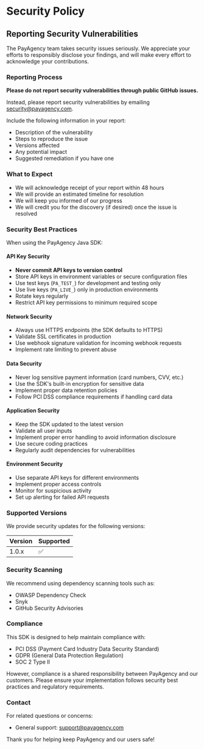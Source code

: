 # Security Policy

## Reporting Security Vulnerabilities

The PayAgency team takes security issues seriously. We appreciate your efforts to responsibly disclose your findings, and will make every effort to acknowledge your contributions.

### Reporting Process

**Please do not report security vulnerabilities through public GitHub issues.**

Instead, please report security vulnerabilities by emailing security@payagency.com.

Include the following information in your report:

- Description of the vulnerability
- Steps to reproduce the issue
- Versions affected
- Any potential impact
- Suggested remediation if you have one

### What to Expect

- We will acknowledge receipt of your report within 48 hours
- We will provide an estimated timeline for resolution
- We will keep you informed of our progress
- We will credit you for the discovery (if desired) once the issue is resolved

### Security Best Practices

When using the PayAgency Java SDK:

#### API Key Security

- **Never commit API keys to version control**
- Store API keys in environment variables or secure configuration files
- Use test keys (`PA_TEST_`) for development and testing only
- Use live keys (`PA_LIVE_`) only in production environments
- Rotate keys regularly
- Restrict API key permissions to minimum required scope

#### Network Security

- Always use HTTPS endpoints (the SDK defaults to HTTPS)
- Validate SSL certificates in production
- Use webhook signature validation for incoming webhook requests
- Implement rate limiting to prevent abuse

#### Data Security

- Never log sensitive payment information (card numbers, CVV, etc.)
- Use the SDK's built-in encryption for sensitive data
- Implement proper data retention policies
- Follow PCI DSS compliance requirements if handling card data

#### Application Security

- Keep the SDK updated to the latest version
- Validate all user inputs
- Implement proper error handling to avoid information disclosure
- Use secure coding practices
- Regularly audit dependencies for vulnerabilities

#### Environment Security

- Use separate API keys for different environments
- Implement proper access controls
- Monitor for suspicious activity
- Set up alerting for failed API requests

### Supported Versions

We provide security updates for the following versions:

| Version | Supported          |
| ------- | ------------------ |
| 1.0.x   | :white_check_mark: |

### Security Scanning

We recommend using dependency scanning tools such as:

- OWASP Dependency Check
- Snyk
- GitHub Security Advisories

### Compliance

This SDK is designed to help maintain compliance with:

- PCI DSS (Payment Card Industry Data Security Standard)
- GDPR (General Data Protection Regulation)
- SOC 2 Type II

However, compliance is a shared responsibility between PayAgency and our customers. Please ensure your implementation follows security best practices and regulatory requirements.

### Contact

For related questions or concerns:

- General support: support@payagency.com

Thank you for helping keep PayAgency and our users safe!
